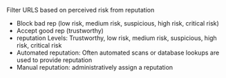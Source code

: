 Filter URLS based on perceived risk from reputation 
- Block bad rep (low risk, medium risk, suspicious, high risk, critical risk)
- Accept good rep (trustworthy)
- reputation Levels: Trustworthy, low risk, medium risk, suspicious, high risk, critical risk
- Automated reputation: Often automated scans or database lookups are used to provide reputation
- Manual reputation: administratively assign a reputation